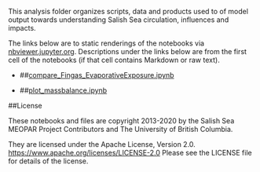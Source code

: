 This analysis folder organizes scripts, data and products used to  of model output towards understanding Salish Sea circulation, influences and impacts.

The links below are to static renderings of the notebooks via
[nbviewer.jupyter.org](https://nbviewer.jupyter.org/).
Descriptions under the links below are from the first cell of the notebooks
(if that cell contains Markdown or raw text).

* ##[compare_Fingas_EvaporativeExposure.ipynb](https://nbviewer.jupyter.org/urls/bitbucket.org/midoss/analysis-rachael/raw/default/notebooks/mass_balance/compare_Fingas_EvaporativeExposure.ipynb)  
    
* ##[plot_massbalance.ipynb](https://nbviewer.jupyter.org/urls/bitbucket.org/midoss/analysis-rachael/raw/default/notebooks/mass_balance/plot_massbalance.ipynb)  
    

##License

These notebooks and files are copyright 2013-2020
by the Salish Sea MEOPAR Project Contributors
and The University of British Columbia.

They are licensed under the Apache License, Version 2.0.
https://www.apache.org/licenses/LICENSE-2.0
Please see the LICENSE file for details of the license.
